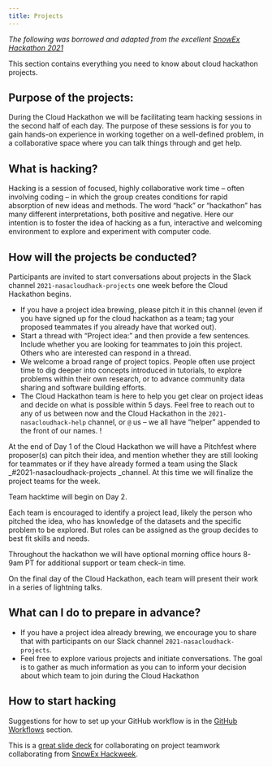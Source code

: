 ```yaml
---
title: Projects
---
```


*The following was borrowed and adapted from the excellent [SnowEx Hackathon 2021](https://snowex-hackweek.github.io/website/projects/index.html)*

This section contains everything you need to know about cloud hackathon projects.

## Purpose of the projects:

During the Cloud Hackathon we will be facilitating team hacking sessions in the second half of each day. The purpose of these sessions is for you to gain hands-on experience in working together on a well-defined problem, in a collaborative space where you can talk things through and get help.


## What is hacking?

Hacking is a session of focused, highly collaborative work time – often involving coding – in which the group creates conditions for rapid absorption of new ideas and methods. The word “hack” or “hackathon” has many different interpretations, both positive and negative. Here our intention is to foster the idea of hacking as a fun, interactive and welcoming environment to explore and experiment with computer code.


## How will the projects be conducted?


Participants are invited to start conversations about projects in the Slack channel `2021-nasacloudhack-projects` one week before the Cloud Hackathon begins.

- If you have a project idea brewing, please pitch it in this channel (even if you have signed up for the cloud hackathon as a team; tag your proposed teammates if you already have that worked out). 
- Start a thread with “Project idea:” and then provide a few sentences. Include whether you are looking for teammates to join this project. Others who are interested can respond in a thread. 
- We welcome a broad range of project topics. People often use project time to dig deeper into concepts introduced in tutorials, to explore problems within their own research, or to advance community data sharing and software building efforts.
- The Cloud Hackathon team is here to help you get clear on project ideas and decide on what is possible within 5 days. Feel free to reach out to any of us between now and the Cloud Hackathon in the `2021-nasacloudhack-help` channel, or `@` us – we all have “helper” appended to the front of our names.  !

At the end of Day 1 of the Cloud Hackathon we will have a Pitchfest where proposer(s) can pitch their idea, and mention whether they are still looking for teammates or if they have already formed a team using the Slack _#2021-nasacloudhack-projects _channel. At this time we will finalize the project teams for the week.

Team hacktime will begin on Day 2.

Each team is encouraged to identify a project lead, likely the person who pitched the idea, who has knowledge of the datasets and the specific problem to be explored. But roles can be assigned as the group decides to best fit skills and needs.

Throughout the hackathon we will have optional morning office hours 8-9am PT for additional support or team check-in time.

On the final day of the Cloud Hackathon, each team will present their work in a series of lightning talks.

## What can I do to prepare in advance?

* If you have a project idea already brewing, we encourage you to share that with participants on our Slack channel `2021-nasacloudhack-projects`.
* Feel free to explore various projects and initiate conversations. The goal is to gather as much information as you can to inform your decision about which team to join during the Cloud Hackathon

## How to start hacking

Suggestions for how to set up your GitHub workflow is in the [GitHub Workflows](https://nasa-openscapes.github.io/2021-Cloud-Hackathon/logistics/prerequisites.html) section. 

This is a [great slide deck](https://docs.google.com/presentation/d/1qJDpFdS42kF5pcrbmxm1xFWzNoNamVrnMFelwAOh73Q/edit#slide=id.p) for collaborating on project teamwork collaborating from [SnowEx Hackweek](https://snowex-hackweek.github.io/website/index.html).